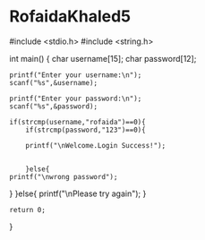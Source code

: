 # RofaidaKhaled5
#include <stdio.h> 
#include <string.h> 
 

int main() {
      char username[15]; 
    char password[12]; 
 
 
    printf("Enter your username:\n"); 
    scanf("%s",&username); 
 
    printf("Enter your password:\n"); 
    scanf("%s",&password); 
 
    if(strcmp(username,"rofaida")==0){ 
        if(strcmp(password,"123")==0){ 
 
        printf("\nWelcome.Login Success!"); 
 
 
        }else{ 
    printf("\nwrong password"); 
} 
    }else{ 
    printf("\nPlease try again"); 
} 
 
 
 
 
 
    return 0; 
 
}
